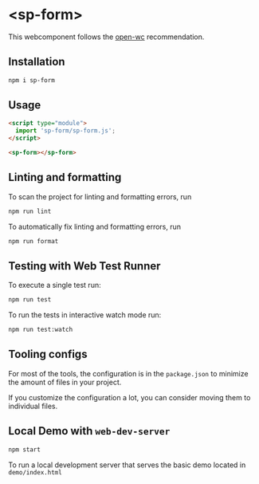 # \<sp-form>

This webcomponent follows the [open-wc](https://github.com/open-wc/open-wc) recommendation.

## Installation

```bash
npm i sp-form
```

## Usage

```html
<script type="module">
  import 'sp-form/sp-form.js';
</script>

<sp-form></sp-form>
```

## Linting and formatting

To scan the project for linting and formatting errors, run

```bash
npm run lint
```

To automatically fix linting and formatting errors, run

```bash
npm run format
```

## Testing with Web Test Runner

To execute a single test run:

```bash
npm run test
```

To run the tests in interactive watch mode run:

```bash
npm run test:watch
```


## Tooling configs

For most of the tools, the configuration is in the `package.json` to minimize the amount of files in your project.

If you customize the configuration a lot, you can consider moving them to individual files.

## Local Demo with `web-dev-server`

```bash
npm start
```

To run a local development server that serves the basic demo located in `demo/index.html`
